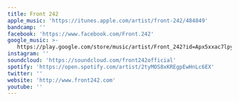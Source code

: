 ```yaml
---
title: Front 242
apple_music: 'https://itunes.apple.com/artist/front-242/484849'
bandcamp: ''
facebook: 'https://www.facebook.com/Front.242'
google_music: >-
   https://play.google.com/store/music/artist/Front_242?id=Apx5xxac7lpykujus3a6fjugyia
instagram: ''
soundcloud: 'https://soundcloud.com/front242official'
spotify: 'https://open.spotify.com/artist/2tyMOS8xKREgpEwHnLc6EX'
twitter: ''
website: 'http://www.front242.com'
youtube: ''
---
```

